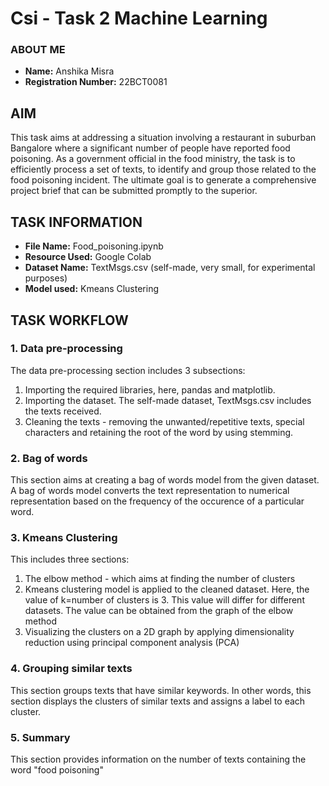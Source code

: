 # Csi - Task 2 Machine Learning
### ABOUT ME
- **Name:** Anshika Misra
- **Registration Number:** 22BCT0081
## AIM
This task aims at addressing a situation involving a restaurant in suburban Bangalore where a significant number of people have reported food poisoning. As a government official in the food ministry, the task is to efficiently process a set of texts, to identify and group those related to the food poisoning incident. The ultimate goal is to generate a comprehensive project brief that can be submitted promptly to the superior.
## TASK INFORMATION
- **File Name:** Food_poisoning.ipynb 
- **Resource Used:** Google Colab
- **Dataset Name:** TextMsgs.csv (self-made, very small, for experimental purposes)
- **Model used:** Kmeans Clustering
## TASK WORKFLOW
### 1. Data pre-processing
The data pre-processing section includes 3 subsections:
1. Importing the required libraries, here, pandas and matplotlib. 
2. Importing the dataset. The self-made dataset, TextMsgs.csv includes the texts received.
3. Cleaning the texts - removing the unwanted/repetitive texts, special characters and retaining the root of the word by using stemming.
### 2. Bag of words
This section aims at creating a bag of words model from the given dataset. A bag of words model converts the text representation to numerical representation based on the frequency of the occurence of a particular word.
### 3. Kmeans Clustering
This includes three sections:
1. The elbow method - which aims at finding the number of clusters
2. Kmeans clustering model is applied to the cleaned dataset. Here, the value of k=number of clusters is 3. This value will differ for different datasets. The  value can be obtained from the graph of the elbow method
3. Visualizing the clusters on a 2D graph by applying dimensionality reduction using principal component analysis (PCA)
### 4. Grouping similar texts
This section groups texts that have similar keywords. In other words, this section displays the clusters of similar texts and assigns a label to each cluster. 
### 5. Summary
This section provides information on the number of texts containing the word "food poisoning"
